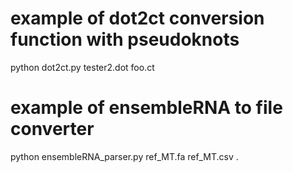 # example of dot2ct conversion function with pseudoknots
python dot2ct.py tester2.dot foo.ct

# example of ensembleRNA to file converter
python ensembleRNA_parser.py ref_MT.fa ref_MT.csv .
